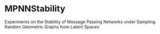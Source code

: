 # MPNNStability
Experiments on the Stability of Message Passing Networks under Sampling Random Geometric Graphs from Latent Spaces
